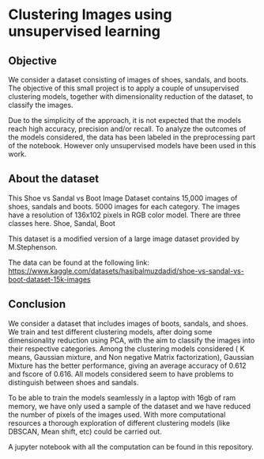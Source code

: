 # Clustering Images using unsupervised learning

##  Objective

We consider a dataset consisting of images of shoes, sandals, and boots. The objective of this small project is to apply a couple of unsupervised clustering models, together with dimensionality reduction of the dataset, to classify the images.

Due to the simplicity of the approach, it is not expected that the models reach high accuracy, precision and/or recall. To analyze the outcomes of the models considered, the data has been labeled in the preprocessing part of the notebook. However only unsupervised models have been used in this work.

##  About the dataset

This Shoe vs Sandal vs Boot Image Dataset contains 15,000 images of shoes, sandals and boots. 5000 images for each category. The images have a resolution of 136x102 pixels in RGB color model. There are three classes here. Shoe, Sandal, Boot

This dataset is a modified version of a large image dataset provided by M.Stephenson.

The data can be found at the following link: https://www.kaggle.com/datasets/hasibalmuzdadid/shoe-vs-sandal-vs-boot-dataset-15k-images

## Conclusion

We consider a dataset that includes images of boots, sandals, and shoes. We train and test different clustering models, after doing some dimensionality reduction using PCA, with the aim to classify the images into their respective categories. Among the clustering models considered ( K means, Gaussian mixture, and Non negative Matrix factorization), Gaussian Mixture has the better performance, giving an average accuracy of 0.612 and fscore of 0.616. All models considered seem to have problems to distinguish between shoes and sandals.

To be able to train the models seamlessly in a laptop with 16gb of ram memory, we have only used a sample of the dataset and we have reduced the number of pixels of the images used. With more computational resources a thorough exploration of different clustering models (like DBSCAN, Mean shift, etc) could be carried out.

A jupyter notebook with all the computation can be found in this repository.

